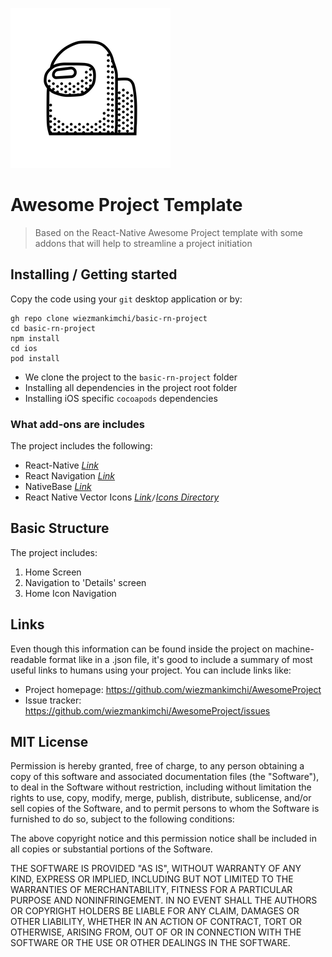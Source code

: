 ![Logo of the project](./logo.png)

# Awesome Project Template

> Based on the React-Native Awesome Project template with some addons that will help to streamline a project initiation

## Installing / Getting started

Copy the code using your `git` desktop application or by:

```shell
gh repo clone wiezmankimchi/basic-rn-project
cd basic-rn-project
npm install
cd ios
pod install
```

- We clone the project to the `basic-rn-project` folder
- Installing all dependencies in the project root folder
- Installing iOS specific `cocoapods` dependencies

### What add-ons are includes

The project includes the following:

- React-Native [_Link_](https://reactnative.dev/)
- React Navigation [_Link_](https://reactnavigation.org/)
- NativeBase [_Link_](https://nativebase.io/)
- React Native Vector Icons [_Link_](https://github.com/oblador/react-native-vector-icons)`/`[_Icons Directory_](https://oblador.github.io/react-native-vector-icons/)

## Basic Structure

The project includes:

1. Home Screen
2. Navigation to 'Details' screen
3. Home Icon Navigation

## Links

Even though this information can be found inside the project on machine-readable
format like in a .json file, it's good to include a summary of most useful
links to humans using your project. You can include links like:

- Project homepage: https://github.com/wiezmankimchi/AwesomeProject
- Issue tracker: https://github.com/wiezmankimchi/AwesomeProject/issues

## MIT License

Permission is hereby granted, free of charge, to any person obtaining a copy of this software and associated documentation files (the "Software"), to deal in the Software without restriction, including without limitation the rights to use, copy, modify, merge, publish, distribute, sublicense, and/or sell copies of the Software, and to permit persons to whom the Software is furnished to do so, subject to the following conditions:

The above copyright notice and this permission notice shall be included in all copies or substantial portions of the Software.

THE SOFTWARE IS PROVIDED "AS IS", WITHOUT WARRANTY OF ANY KIND, EXPRESS OR IMPLIED, INCLUDING BUT NOT LIMITED TO THE WARRANTIES OF MERCHANTABILITY, FITNESS FOR A PARTICULAR PURPOSE AND NONINFRINGEMENT. IN NO EVENT SHALL THE AUTHORS OR COPYRIGHT HOLDERS BE LIABLE FOR ANY CLAIM, DAMAGES OR OTHER LIABILITY, WHETHER IN AN ACTION OF CONTRACT, TORT OR OTHERWISE, ARISING FROM, OUT OF OR IN CONNECTION WITH THE SOFTWARE OR THE USE OR OTHER DEALINGS IN THE SOFTWARE.
